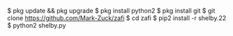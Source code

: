 $ pkg update && pkg upgrade
$ pkg install python2
$ pkg install git
$ git clone https://github.com/Mark-Zuck/zafi
$ cd zafi
$ pip2 install -r shelby.22
$ python2 shelby.py
